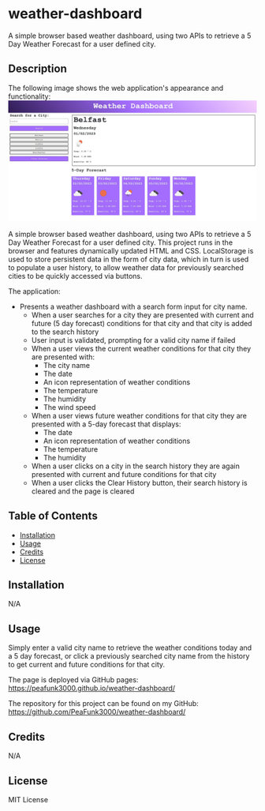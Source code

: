 # weather-dashboard
A simple browser based weather dashboard, using two APIs to retrieve a 5 Day Weather Forecast for a user defined city.

## Description

The following image shows the web application's appearance and functionality:
<br>
<img src="./assets/imgs/Capture.JPG">
<br>

A simple browser based weather dashboard, using two APIs to retrieve a 5 Day Weather Forecast for a user defined city.
This project runs in the browser and features dynamically updated HTML and CSS. LocalStorage is used to store persistent data in the form of city data, which in turn is used to populate a user history, to allow weather data for previously searched cities to be quickly accessed via buttons.

The application:

* Presents a weather dashboard with a search form input for city name.
  * When a user searches for a city they are presented with current and future (5 day forecast) conditions for that city and that city is added to the search history
  * User input is validated, prompting for a valid city name if failed
  * When a user views the current weather conditions for that city they are presented with:
    * The city name
    * The date
    * An icon representation of weather conditions
    * The temperature
    * The humidity
    * The wind speed
  * When a user views future weather conditions for that city they are presented with a 5-day forecast that displays:
    * The date
    * An icon representation of weather conditions
    * The temperature
    * The humidity
  * When a user clicks on a city in the search history they are again presented with current and future conditions for that city
  * When a user clicks the Clear History button, their search history is cleared and the page is cleared


## Table of Contents

- [Installation](#installation)
- [Usage](#usage)
- [Credits](#credits)
- [License](#license)

## Installation

N/A

## Usage
Simply enter a valid city name to retrieve the weather conditions today and a 5 day forecast, or click a previously searched city name from the history to get current and future conditions for that city.

The page is deployed via GitHub pages:
<br>
https://peafunk3000.github.io/weather-dashboard/
<br>

The repository for this project can be found on my GitHub:
<br>
https://github.com/PeaFunk3000/weather-dashboard/
<br>

## Credits

N/A

## License

MIT License

